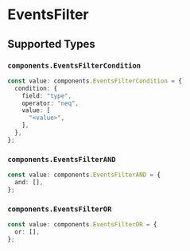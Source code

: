 # EventsFilter


## Supported Types

### `components.EventsFilterCondition`

```typescript
const value: components.EventsFilterCondition = {
  condition: {
    field: "type",
    operator: "neq",
    value: [
      "<value>",
    ],
  },
};
```

### `components.EventsFilterAND`

```typescript
const value: components.EventsFilterAND = {
  and: [],
};
```

### `components.EventsFilterOR`

```typescript
const value: components.EventsFilterOR = {
  or: [],
};
```

